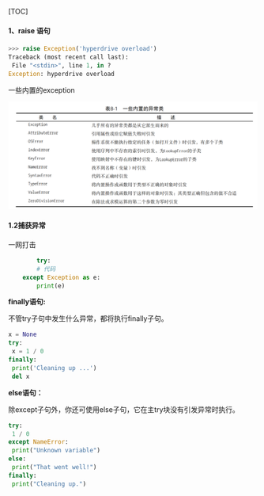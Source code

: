[TOC]

#### 1、**raise** 语句

```python
>>> raise Exception('hyperdrive overload') 
Traceback (most recent call last): 
 File "<stdin>", line 1, in ? 
Exception: hyperdrive overload
```

一些内置的exception

![exception-01](../pic/exception-01.png)

#### 1.2捕获异常

一网打击

```python
		try:
        # 代码
    except Exception as e:
        print(e)
```



**finally语句:**

不管try子句中发生什么异常，都将执行finally子句。

```python
x = None 
try: 
 x = 1 / 0 
finally: 
 print('Cleaning up ...') 
 del x
```

**else语句：**

除except子句外，你还可使用else子句，它在主try块没有引发异常时执行。

```python
try: 
 1 / 0 
except NameError: 
 print("Unknown variable") 
else: 
 print("That went well!") 
finally: 
 print("Cleaning up.")
```

